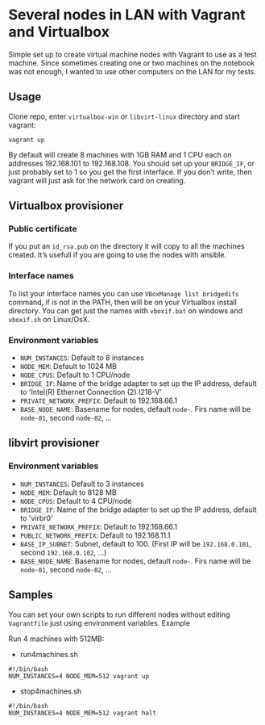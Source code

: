 # Several nodes in LAN with Vagrant and Virtualbox

Simple set up to create virtual machine nodes with Vagrant to use as a test machine. Since sometimes creating one or two machines on the notebook was not enough, I wanted to use other computers on the LAN for my tests.

## Usage

Clone repo, enter `virtualbox-win` or `libvirt-linux` directory and start vagrant:

```
vagrant up
```

By default will create 8 machines with 1GB RAM and 1 CPU each on addresses 192.168.101 to 192.168.108. You should set up your `BRIDGE_IF`, or just probably set to 1 so you get the first interface. If you don’t write, then vagrant will just ask for the network card on creating.

## Virtualbox provisioner

### Public certificate

If you put an `id_rsa.pub` on the directory it will copy to all the machines created. It’s usefull if you are going to use the nodes with ansible.

### Interface names

To list your interface names you can use `VBoxManage list bridgedifs` command, if is not in the PATH, then will be on your Virtualbox install directory. You can get just the names with `vboxif.bat` on windows and `vboxif.sh` on Linux/OsX.

### Environment variables

- `NUM_INSTANCES`: Default to 8 instances
- `NODE_MEM`: Default to 1024 MB
- `NODE_CPUS`: Default to 1 CPU/node
- `BRIDGE_IF`: Name of the bridge adapter to set up the IP address, default to 'Intel(R) Ethernet Connection (2) I218-V'
- `PRIVATE_NETWORK_PREFIX`: Default to 192.168.66.1
- `BASE_NODE_NAME`: Basename for nodes, default `node-`. Firs name will be `node-01`, second `node-02`, ...

## libvirt provisioner

### Environment variables

- `NUM_INSTANCES`: Default to 3 instances
- `NODE_MEM`: Default to 8128 MB
- `NODE_CPUS`: Default to 4 CPU/node
- `BRIDGE_IF`: Name of the bridge adapter to set up the IP address, default to 'virbr0'
- `PRIVATE_NETWORK_PREFIX`: Default to 192.168.66.1
- `PUBLIC_NETWORK_PREFIX`: Default to 192.168.11.1
- `BASE_IP_SUBNET`: Subnet, default to 100. (First IP will be `192.168.0.101`, second `192.168.0.102`, ...)
- `BASE_NODE_NAME`: Basename for nodes, default `node-`. Firs name will be `node-01`, second `node-02`, ...


## Samples

You can set your own scripts to run different nodes without editing `Vagrantfile` just using environment variables. Example

Run 4 machines with 512MB:

- run4machines.sh

```
#!/bin/bash
NUM_INSTANCES=4 NODE_MEM=512 vagrant up
```

- stop4machines.sh
```
#!/bin/bash
NUM_INSTANCES=4 NODE_MEM=512 vagrant halt
```

